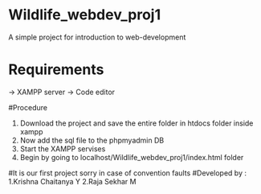 # Wildlife_webdev_proj1
A simple project for introduction to web-development 

# Requirements 
-> XAMPP server
-> Code editor

#Procedure
1. Download the project and save the entire folder in htdocs folder inside xampp
2. Now add the sql file to the phpmyadmin DB
3. Start the XAMPP servises
4. Begin by going to localhost/Wildlife_webdev_proj1/index.html folder

#It is our first project sorry in case of convention faults
#Developed by :
  1.Krishna Chaitanya Y
  2.Raja Sekhar M
  
